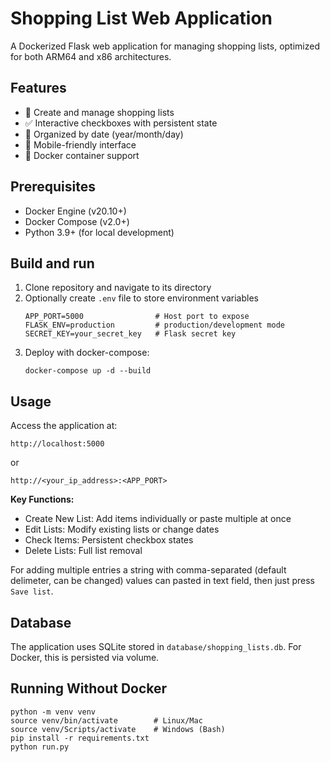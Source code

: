 # Shopping List Web Application

A Dockerized Flask web application for managing shopping lists, optimized for both ARM64 and x86 architectures.

## Features

- 📝 Create and manage shopping lists
- ✅ Interactive checkboxes with persistent state
- 📅 Organized by date (year/month/day)
- 📱 Mobile-friendly interface
- 🐳 Docker container support

## Prerequisites

- Docker Engine (v20.10+)
- Docker Compose (v2.0+)
- Python 3.9+ (for local development)

## Build and run

1. Clone repository and navigate to its directory
2. Optionally create `.env` file to store environment variables
   ```
   APP_PORT=5000                # Host port to expose
   FLASK_ENV=production         # production/development mode
   SECRET_KEY=your_secret_key   # Flask secret key
   ```
3. Deploy with docker-compose:
   ```
   docker-compose up -d --build
   ```

## Usage
Access the application at:
```
http://localhost:5000
```
or
```
http://<your_ip_address>:<APP_PORT>
```

**Key Functions:**
- Create New List: Add items individually or paste multiple at once
- Edit Lists: Modify existing lists or change dates
- Check Items: Persistent checkbox states
- Delete Lists: Full list removal

For adding multiple entries a string with comma-separated (default delimeter, can be changed) values can pasted in text field, then just press `Save list`.

## Database
The application uses SQLite stored in `database/shopping_lists.db`. For Docker, this is persisted via volume.

## Running Without Docker
```
python -m venv venv
source venv/bin/activate        # Linux/Mac
source venv/Scripts/activate    # Windows (Bash)
pip install -r requirements.txt
python run.py
```
